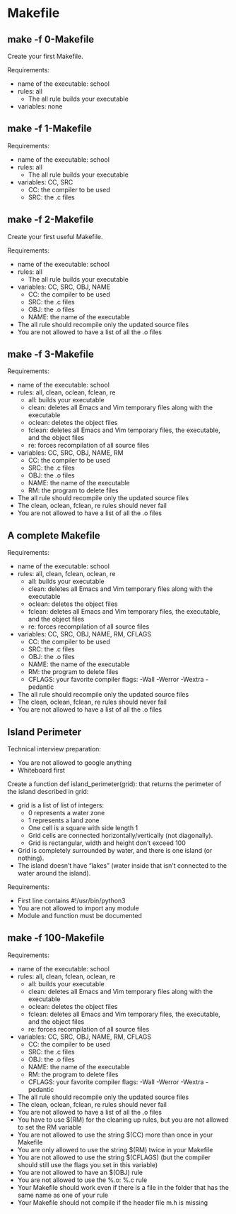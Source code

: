 # Makefile

## make -f 0-Makefile

Create your first Makefile.

Requirements:

* name of the executable: school
* rules: all
  * The all rule builds your executable
* variables: none

## make -f 1-Makefile

Requirements:

* name of the executable: school
* rules: all
  * The all rule builds your executable
* variables: CC, SRC
  * CC: the compiler to be used
  * SRC: the .c files

## make -f 2-Makefile

Create your first useful Makefile.

Requirements:

* name of the executable: school
* rules: all
  * The all rule builds your executable
* variables: CC, SRC, OBJ, NAME
  * CC: the compiler to be used
  * SRC: the .c files
  * OBJ: the .o files
  * NAME: the name of the executable
* The all rule should recompile only the updated source files
* You are not allowed to have a list of all the .o files

## make -f 3-Makefile

Requirements:

* name of the executable: school
* rules: all, clean, oclean, fclean, re
  * all: builds your executable
  * clean: deletes all Emacs and Vim temporary files along with the executable
  * oclean: deletes the object files
  * fclean: deletes all Emacs and Vim temporary files, the executable, and the object files
  * re: forces recompilation of all source files
* variables: CC, SRC, OBJ, NAME, RM
  * CC: the compiler to be used
  * SRC: the .c files
  * OBJ: the .o files
  * NAME: the name of the executable
  * RM: the program to delete files
* The all rule should recompile only the updated source files
* The clean, oclean, fclean, re rules should never fail
* You are not allowed to have a list of all the .o files

## A complete Makefile

Requirements:

* name of the executable: school
* rules: all, clean, fclean, oclean, re
  * all: builds your executable
  * clean: deletes all Emacs and Vim temporary files along with the executable
  * oclean: deletes the object files
  * fclean: deletes all Emacs and Vim temporary files, the executable, and the object files
  * re: forces recompilation of all source files
* variables: CC, SRC, OBJ, NAME, RM, CFLAGS
  * CC: the compiler to be used
  * SRC: the .c files
  * OBJ: the .o files
  * NAME: the name of the executable
  * RM: the program to delete files
  * CFLAGS: your favorite compiler flags: -Wall -Werror -Wextra -pedantic
* The all rule should recompile only the updated source files
* The clean, oclean, fclean, re rules should never fail
* You are not allowed to have a list of all the .o files

## Island Perimeter

Technical interview preparation:

* You are not allowed to google anything
* Whiteboard first

Create a function def island_perimeter(grid): that returns the perimeter of the island described in grid:

* grid is a list of list of integers:
  * 0 represents a water zone
  * 1 represents a land zone
  * One cell is a square with side length 1
  * Grid cells are connected horizontally/vertically (not diagonally).
  * Grid is rectangular, width and height don’t exceed 100
* Grid is completely surrounded by water, and there is one island (or nothing).
* The island doesn’t have “lakes” (water inside that isn’t connected to the water around the island).

Requirements:

* First line contains #!/usr/bin/python3
* You are not allowed to import any module
* Module and function must be documented

## make -f 100-Makefile

Requirements:

* name of the executable: school
* rules: all, clean, fclean, oclean, re
  * all: builds your executable
  * clean: deletes all Emacs and Vim temporary files along with the executable
  * oclean: deletes the object files
  * fclean: deletes all Emacs and Vim temporary files, the executable, and the object files
  * re: forces recompilation of all source files
* variables: CC, SRC, OBJ, NAME, RM, CFLAGS
  * CC: the compiler to be used
  * SRC: the .c files
  * OBJ: the .o files
  * NAME: the name of the executable
  * RM: the program to delete files
  * CFLAGS: your favorite compiler flags: -Wall -Werror -Wextra -pedantic
* The all rule should recompile only the updated source files
* The clean, oclean, fclean, re rules should never fail
* You are not allowed to have a list of all the .o files
* You have to use $(RM) for the cleaning up rules, but you are not allowed to set the RM variable
* You are not allowed to use the string $(CC) more than once in your Makefile
* You are only allowed to use the string $(RM) twice in your Makefile
* You are not allowed to use the string $(CFLAGS) (but the compiler should still use the flags you set in this variable)
* You are not allowed to have an $(OBJ) rule
* You are not allowed to use the %.o: %.c rule
* Your Makefile should work even if there is a file in the folder that has the same name as one of your rule
* Your Makefile should not compile if the header file m.h is missing
